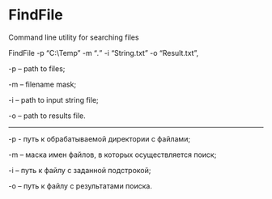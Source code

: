 # FindFile
Command line utility for searching files

FindFile -p “C:\Temp” -m “*.*” -i “String.txt” -o “Result.txt”,

-p – path to files; 

-m – filename mask;   

-i – path to input string file;

-o – path to results file.

---

-p - путь к обрабатываемой директории с файлами;

-m – маска имен файлов, в которых осуществляется поиск;    

-i – путь к файлу с заданной подстрокой;

-o – путь к файлу с результатами поиска.
